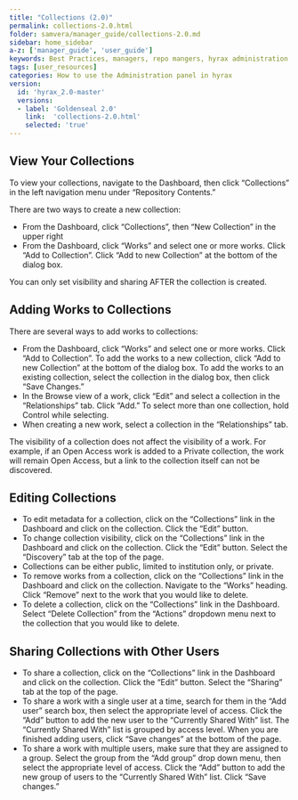 ```yaml
---
title: "Collections (2.0)"
permalink: collections-2.0.html
folder: samvera/manager_guide/collections-2.0.md
sidebar: home_sidebar
a-z: ['manager_guide', 'user_guide']
keywords: Best Practices, managers, repo mangers, hyrax administration
tags: [user_resources]
categories: How to use the Administration panel in hyrax
version:
  id: 'hyrax_2.0-master'
  versions:  
  - label: 'Goldenseal 2.0'
    link:  'collections-2.0.html'
    selected: 'true'
---
```


## View Your Collections

To view your collections, navigate to the Dashboard, then click “Collections” in the left navigation menu under “Repository Contents.”

There are two ways to create a new collection:
- From the Dashboard, click “Collections”, then “New Collection” in the upper right
- From the Dashboard, click “Works” and select one or more works. Click “Add to Collection”. Click “Add to new Collection” at the bottom of the dialog box.

You can only set visibility and sharing AFTER the collection is created.

## Adding Works to Collections

There are several ways to add works to collections:

- From the Dashboard, click “Works” and select one or more works. Click “Add to Collection”. To add the works to a new collection, click “Add to new Collection” at the bottom of the dialog box. To add the works to an existing collection, select the collection in the dialog box, then click “Save Changes.”
- In the Browse view of a work, click “Edit” and select a collection in the “Relationships” tab. Click “Add.”  To select more than one collection, hold Control while selecting.
- When creating a new work, select a collection in the “Relationships” tab.

The visibility of a collection does not affect the visibility of a work. For example, if an Open Access work is added to a Private collection, the work will remain Open Access, but a link to the collection itself can not be discovered.

## Editing Collections

- To edit metadata for a collection, click on the “Collections” link in the Dashboard and click on the collection.  Click the “Edit” button.
- To change collection visibility, click on the “Collections” link in the Dashboard and click on the collection. Click the “Edit” button. Select the “Discovery” tab at the top of the page.  
- Collections can be either public, limited to institution only, or private.
- To remove works from a collection, click on the “Collections” link in the Dashboard and click on the collection. Navigate to the “Works” heading. Click “Remove” next to the work that you would like to delete.
- To delete a collection, click on the “Collections” link in the Dashboard.  Select “Delete Collection” from the “Actions” dropdown menu next to the collection that you would like to delete.

## Sharing Collections with Other Users

- To share a collection, click on the “Collections” link in the Dashboard and click on the collection. Click the “Edit” button. Select the “Sharing” tab at the top of the page.
- To share a work with a single user at a time, search for them in the “Add user” search box, then select the appropriate level of access. Click the “Add” button to add the new user to the “Currently Shared With” list. The “Currently Shared With” list is grouped by access level. When you are finished adding users, click “Save changes” at the bottom of the page.
- To share a work with multiple users, make sure that they are assigned to a group. Select the group from the “Add group” drop down menu, then select the appropriate level of access. Click the “Add” button to add the new group of users to the “Currently Shared With” list. Click “Save changes.”
